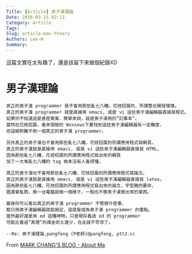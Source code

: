 ```yaml
---
Title: [Article] 男子漢理論
Date: 2016-03-15 02:13
Category: Article
Tags: 
Slug: article-man-theory
Authors: Lee-W
Summary: 
---
```


這篇文實在太有趣了，還是該留下來做個紀錄XD

<!--more-->

# 男子漢理論
```
真正的男子漢 programmer 是不會用那些亂七八糟，花枝招展的，所謂整合開發環境。
真正的男子漢 programmer 就是直接用 emacs, 或是 vi 這些男子漢編輯器直接寫程式。
如果你不知道這是甚麼東東，簡單來說，就是男子漢用的”記事本”。
當然在花枝招展，看來很娘的 Wxxxxws下要找到這些男子漢編輯器有一定難度，
但這絕對難不倒一個真正的男子漢 programmer。

另外真正的男子漢也不會用那些亂七八糟，花枝招展的所謂應用程式寫網頁。
真正的男子漢就是直接用 emacs, 或是 vi 這些男子漢編輯器直接寫 HTML，
因為那些亂七八糟，花枝招展的所謂應用程式寫出來的網頁
加了一大堆亂七八糟的 tag 根本沒有人看得懂。

真正的男子漢也不會用那些亂七八糟，花枝招展的所謂應用程式寫論文。
真正的男子漢就是直接用 emacs, 或是 vi 這些男子漢編輯器直接寫 latex。
因為那些亂七八糟，花枝招展的所謂應用程式寫出來的論文，字型醜的要命，
圖還會亂跑，換一台電腦就換一個樣子，一點也不像男子漢做出來的東西。

最後你可以看出真正的男子漢 programmer 不管做什麼事，
都只用男子漢編輯器就能搞定，這就是成為男子漢 programmer 的重點。
當然最好還是用 ed 這種神物，只是現存看過 ed 的 programmer
可能比看過”真理”的煉金術士還少，在此就不苛求了。

--Re: 男子漢理論,pangfeng (P老師)@pangfeng, ptt2.cc
```

From [MARK CHANG'S BLOG - About Me](http://cpmarkchang.logdown.com/pages/about-me)